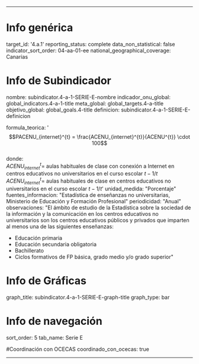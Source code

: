 ---

# Info genérica
target_id: '4.a.1'
reporting_status: complete
data_non_statistical: false
indicator_sort_order: 04-aa-01-ee
national_geographical_coverage: Canarias

# Info de Subindicador
nombre: subindicator.4-a-1-SERIE-E-nombre
indicador_onu_global: global_indicators.4-a-1-title
meta_global: global_targets.4-a-title
objetivo_global: global_goals.4-title
definicion: subindicator.4-a-1-SERIE-E-definicion

formula_teorica: '$$PACENU_{internet}^{t} = \frac{ACENU_{internet}^{t}}{ACENU^{t}} \cdot 100$$ <br>
donde: <br>
$ACENU_{internet}^{t} =$ aulas habituales de clase con conexión a Internet en centros educativos no universitarios en el curso escolar $t-1/t$ <br>
$ACENU_{internet}^{t} =$ aulas habituales de clase en centros educativos no universitarios en el curso escolar $t-1/t$'
unidad_medida: "Porcentaje"
fuentes_informacion: "Estadística de enseñanzas no universitarias, Ministerio de Educación y Formación Profesional"
periodicidad: "Anual"
observaciones: "El ámbito de estudio de la Estadística sobre la sociedad de la información y la comunicación en los centros educativos no universitarios son los centros educativos públicos y privados que imparten al menos una de las siguientes enseñanzas: <br>
- Educación primaria <br>
- Educación secundaria obligatoria <br>
- Bachillerato <br>
- Ciclos formativos de FP básica, grado medio y/o grado superior"

# Info de Gráficas
graph_title: subindicator.4-a-1-SERIE-E-graph-title
graph_type: bar

# Info de navegación
sort_order: 5
tab_name: Serie E

#Coordinación con OCECAS
coordinado_con_ocecas: true

---
